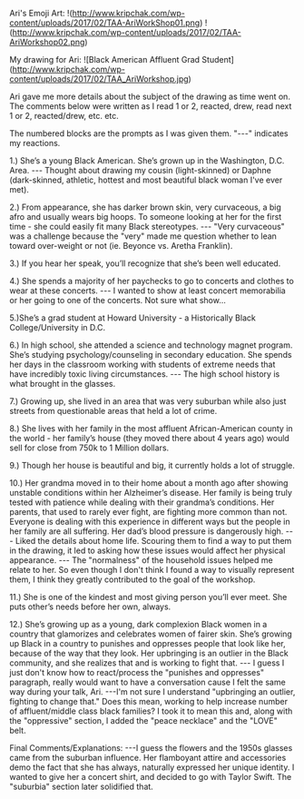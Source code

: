 
Ari's Emoji Art:
!(http://www.kripchak.com/wp-content/uploads/2017/02/TAA-AriWorkShop01.png)
!(http://www.kripchak.com/wp-content/uploads/2017/02/TAA-AriWorkshop02.png)

My drawing for Ari:
![Black American Affluent Grad Student] (http://www.kripchak.com/wp-content/uploads/2017/02/TAA_AriWorkshop.jpg)

Ari gave me more details about the subject of the drawing as time went on. The comments below were written as I read 1 or 2, reacted, drew, read next 1 or 2, reacted/drew, etc. etc. 

The numbered blocks are the prompts as I was given them.
"---" indicates my reactions.

1.) She’s a young Black American. She’s grown up in the Washington, D.C. Area.
--- Thought about drawing my cousin (light-skinned) or Daphne (dark-skinned, athletic, hottest and most beautiful black woman I've ever met).

2.) From appearance, she has darker brown skin, very curvaceous, a big afro and usually wears big hoops. To someone looking at her for the first time - she could easily fit many Black stereotypes.
--- "Very curvaceous" was a challenge because the "very" made me question whether to lean toward over-weight or not (ie. Beyonce vs. Aretha Franklin).

3.) If you hear her speak, you’ll recognize that she’s been well educated.

4.) She spends a majority of her paychecks to go to concerts and clothes to wear at these concerts.
--- I wanted to show at least concert memorabilia or her going to one of the concerts. Not sure what show...

5.)She’s a grad student at Howard University - a Historically Black College/University in D.C.

6.) In high school, she attended a science and technology magnet program.
She’s studying psychology/counseling in secondary education. She spends her days in the classroom working with students of extreme needs that have incredibly toxic living circumstances.
--- The high school history is what brought in the glasses.

7.) Growing up, she lived in an area that was very suburban while also just streets from questionable areas that held a lot of crime.

8.) She lives with her family in the most affluent African-American county in the world - her family’s house (they moved there about 4 years ago) would sell for close from 750k to 1 Million dollars.

9.) Though her house is beautiful and big, it currently holds a lot of struggle.

10.) Her grandma moved in to their home about a month ago after showing unstable conditions within her Alzheimer’s disease. Her family is being truly tested with patience while dealing with their grandma’s conditions. Her parents, that used to rarely ever fight, are fighting more common than not. Everyone is dealing with this experience in different ways but the people in her family are all suffering. Her dad’s blood pressure is dangerously high.
--- Liked the details about home life. Scouring them to find a way to put them in the drawing, it led to asking how these issues would affect her physical appearance.
--- The "normalness" of the household issues helped me relate to her. So even though I don't think I found a way to visually represent them, I think they greatly contributed to the goal of the workshop.

11.) She is one of the kindest and most giving person you’ll ever meet. She puts other’s needs before her own, always.

12.) She’s growing up as a young, dark complexion Black women in a country that glamorizes and celebrates women of fairer skin. She’s growing up Black in a country to punishes and oppresses people that look like her, because of the way that they look. Her upbringing is an outlier in the Black community, and she realizes that and is working to fight that.
--- I guess I just don't know how to react/process the "punishes and oppresses" paragraph, really would want to have a conversation cause I felt the same way during your talk, Ari.
---I'm not sure I understand "upbringing an outlier, fighting to change that." Does this mean, working to help increase number of affluent/middle class black families? I took it to mean this and, along with the "oppressive" section, I added the "peace necklace" and the "LOVE" belt.

Final Comments/Explanations:
---I guess the flowers and the 1950s glasses came from the suburban influence. Her flamboyant attire and accessories demo the fact that she has always, naturally expressed her unique identity. I wanted to give her a concert shirt, and decided to go with Taylor Swift. The "suburbia" section later solidified that. 
